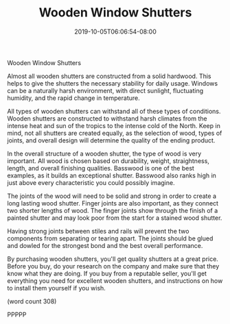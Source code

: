 ﻿---
title: "Wooden Window Shutters"
date: 2019-10-05T06:06:54-08:00
description: "Mini Blinds or Wood Shutters Tips for Web Success"
featured_image: "/images/Mini Blinds or Wood Shutters.jpg"
tags: ["Mini Blinds or Wood Shutters"]
---

Wooden Window Shutters

Almost all wooden shutters are constructed from a
solid hardwood.  This helps to give the shutters
the necessary stability for daily usage.  Windows
can be a naturally harsh environment, with direct
sunlight, fluctuating humidity, and the rapid 
change in temperature.

All types of wooden shutters can withstand all of
these types of conditions.  Wooden shutters are
constructed to withstand harsh climates from the
intense heat and sun of the tropics to the 
intense cold of the North.  Keep in mind, not all
shutters are created equally, as the selection
of wood, types of joints, and overall design will
determine the quality of the ending product.

In the overall structure of a wooden shutter, the
type of wood is very important.  All wood is 
chosen based on durability, weight, straightness,
length, and overall finishing qualities.  Basswood
is one of the best examples, as it builds an
exceptional shutter.  Basswood also ranks high
in just above every characteristic you could
possibly imagine.

The joints of the wood will need to be solid and
strong in order to create a long lasting wood
shutter.   Finger joints are also important, as
they connect two shorter lengths of wood.  The
finger joints show through the finish of a 
painted shutter and may look poor from the 
start for a stained wood shutter.  

Having strong joints between stiles and rails
will prevent the two components from separating
or tearing apart.  The joints should be glued
and dowled for the strongest bond and the 
best overall performance.

By purchasing wooden shutters, you'll get 
quality shutters at a great price.  Before you
buy, do your research on the company and make
sure that they know what they are doing.  If you
buy from a reputable seller, you'll get 
everything you need for excellent wooden shutters,
and instructions on how to install them yourself
if you wish.

(word count 308)

PPPPP

